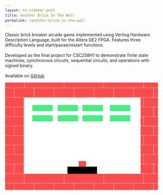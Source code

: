 ```yaml
---
layout: no-sidebar-post
title: Another Brick In The Wall
permalink: /another-brick-in-the-wall
---
```


<p class="text-justify">
  Classic brick breaker arcade game implemented using Verilog Hardware Description Language, built for the Altera DE2 FPGA. Features three difficulty levels and start/pause/restart functions. 
  <br><br>
  Developed as the final project for CSC258H1 to demonstrate finite state machines, synchronous circuits, sequential circuits, and operations with signed binary.
  <br><br>
  Available on <a href="https://github.com/theresama/another-brick-in-the-wall" target="_blank">GitHub</a>
</p>

<img src="../assets/images/pong.png">

